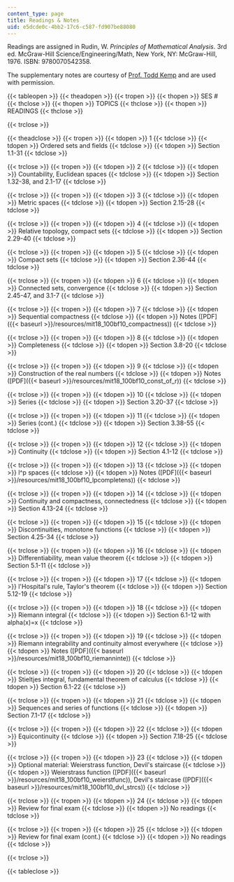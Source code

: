 ```yaml
---
content_type: page
title: Readings & Notes
uid: e5dcde0c-4bb2-17c6-c587-fd907be88080
---
```


Readings are assigned in Rudin, W. _Principles of Mathematical Analysis_. 3rd ed. McGraw-Hill Science/Engineering/Math, New York, NY: McGraw-Hill, 1976. ISBN: 9780070542358.

The supplementary notes are courtesy of [Prof. Todd Kemp](http://www.math.ucsd.edu/~tkemp/) and are used with permission.

{{< tableopen >}}
{{< theadopen >}}
{{< tropen >}}
{{< thopen >}}
SES #
{{< thclose >}}
{{< thopen >}}
TOPICS
{{< thclose >}}
{{< thopen >}}
READINGS
{{< thclose >}}

{{< trclose >}}

{{< theadclose >}}
{{< tropen >}}
{{< tdopen >}}
1
{{< tdclose >}}
{{< tdopen >}}
Ordered sets and fields
{{< tdclose >}}
{{< tdopen >}}
Section 1.1-31
{{< tdclose >}}

{{< trclose >}}
{{< tropen >}}
{{< tdopen >}}
2
{{< tdclose >}}
{{< tdopen >}}
Countability, Euclidean spaces
{{< tdclose >}}
{{< tdopen >}}
Section 1.32-38, and 2.1-17
{{< tdclose >}}

{{< trclose >}}
{{< tropen >}}
{{< tdopen >}}
3
{{< tdclose >}}
{{< tdopen >}}
Metric spaces
{{< tdclose >}}
{{< tdopen >}}
Section 2.15-28
{{< tdclose >}}

{{< trclose >}}
{{< tropen >}}
{{< tdopen >}}
4
{{< tdclose >}}
{{< tdopen >}}
Relative topology, compact sets
{{< tdclose >}}
{{< tdopen >}}
Section 2.29-40
{{< tdclose >}}

{{< trclose >}}
{{< tropen >}}
{{< tdopen >}}
5
{{< tdclose >}}
{{< tdopen >}}
Compact sets
{{< tdclose >}}
{{< tdopen >}}
Section 2.36-44
{{< tdclose >}}

{{< trclose >}}
{{< tropen >}}
{{< tdopen >}}
6
{{< tdclose >}}
{{< tdopen >}}
Connected sets, convergence
{{< tdclose >}}
{{< tdopen >}}
Section 2.45-47, and 3.1-7
{{< tdclose >}}

{{< trclose >}}
{{< tropen >}}
{{< tdopen >}}
7
{{< tdclose >}}
{{< tdopen >}}
Sequential compactness
{{< tdclose >}}
{{< tdopen >}}
Notes ([PDF]({{< baseurl >}}/resources/mit18_100bf10_compactness))
{{< tdclose >}}

{{< trclose >}}
{{< tropen >}}
{{< tdopen >}}
8
{{< tdclose >}}
{{< tdopen >}}
Completeness
{{< tdclose >}}
{{< tdopen >}}
Section 3.8-20
{{< tdclose >}}

{{< trclose >}}
{{< tropen >}}
{{< tdopen >}}
9
{{< tdclose >}}
{{< tdopen >}}
Construction of the real numbers
{{< tdclose >}}
{{< tdopen >}}
Notes ([PDF]({{< baseurl >}}/resources/mit18_100bf10_const_of_r))
{{< tdclose >}}

{{< trclose >}}
{{< tropen >}}
{{< tdopen >}}
10
{{< tdclose >}}
{{< tdopen >}}
Series
{{< tdclose >}}
{{< tdopen >}}
Section 3.20-37
{{< tdclose >}}

{{< trclose >}}
{{< tropen >}}
{{< tdopen >}}
11
{{< tdclose >}}
{{< tdopen >}}
Series (cont.)
{{< tdclose >}}
{{< tdopen >}}
Section 3.38-55
{{< tdclose >}}

{{< trclose >}}
{{< tropen >}}
{{< tdopen >}}
12
{{< tdclose >}}
{{< tdopen >}}
Continuity
{{< tdclose >}}
{{< tdopen >}}
Section 4.1-12
{{< tdclose >}}

{{< trclose >}}
{{< tropen >}}
{{< tdopen >}}
13
{{< tdclose >}}
{{< tdopen >}}
l^p spaces
{{< tdclose >}}
{{< tdopen >}}
Notes ([PDF]({{< baseurl >}}/resources/mit18_100bf10_lpcompletens))
{{< tdclose >}}

{{< trclose >}}
{{< tropen >}}
{{< tdopen >}}
14
{{< tdclose >}}
{{< tdopen >}}
Continuity and compactness, connectedness
{{< tdclose >}}
{{< tdopen >}}
Section 4.13-24
{{< tdclose >}}

{{< trclose >}}
{{< tropen >}}
{{< tdopen >}}
15
{{< tdclose >}}
{{< tdopen >}}
Discontinuities, monotone functions
{{< tdclose >}}
{{< tdopen >}}
Section 4.25-34
{{< tdclose >}}

{{< trclose >}}
{{< tropen >}}
{{< tdopen >}}
16
{{< tdclose >}}
{{< tdopen >}}
Differentiability, mean value theorem
{{< tdclose >}}
{{< tdopen >}}
Section 5.1-11
{{< tdclose >}}

{{< trclose >}}
{{< tropen >}}
{{< tdopen >}}
17
{{< tdclose >}}
{{< tdopen >}}
l'Hospital's rule, Taylor's theorem
{{< tdclose >}}
{{< tdopen >}}
Section 5.12-19
{{< tdclose >}}

{{< trclose >}}
{{< tropen >}}
{{< tdopen >}}
18
{{< tdclose >}}
{{< tdopen >}}
Riemann integral
{{< tdclose >}}
{{< tdopen >}}
Section 6.1-12 with alpha(x)=x
{{< tdclose >}}

{{< trclose >}}
{{< tropen >}}
{{< tdopen >}}
19
{{< tdclose >}}
{{< tdopen >}}
Riemann integrability and continuity almost everywhere
{{< tdclose >}}
{{< tdopen >}}
Notes ([PDF]({{< baseurl >}}/resources/mit18_100bf10_riemanninte))
{{< tdclose >}}

{{< trclose >}}
{{< tropen >}}
{{< tdopen >}}
20
{{< tdclose >}}
{{< tdopen >}}
Stieltjes integral, fundamental theorem of calculus
{{< tdclose >}}
{{< tdopen >}}
Section 6.1-22
{{< tdclose >}}

{{< trclose >}}
{{< tropen >}}
{{< tdopen >}}
21
{{< tdclose >}}
{{< tdopen >}}
Sequences and series of functions
{{< tdclose >}}
{{< tdopen >}}
Section 7.1-17
{{< tdclose >}}

{{< trclose >}}
{{< tropen >}}
{{< tdopen >}}
22
{{< tdclose >}}
{{< tdopen >}}
Equicontinuity
{{< tdclose >}}
{{< tdopen >}}
Section 7.18-25
{{< tdclose >}}

{{< trclose >}}
{{< tropen >}}
{{< tdopen >}}
23
{{< tdclose >}}
{{< tdopen >}}
Optional material: Weierstrass function, Devil's staircase
{{< tdclose >}}
{{< tdopen >}}
Weierstrass function ([PDF]({{< baseurl >}}/resources/mit18_100bf10_weierstfunc)), Devil's staircase ([PDF]({{< baseurl >}}/resources/mit18_100bf10_dvl_strcs))
{{< tdclose >}}

{{< trclose >}}
{{< tropen >}}
{{< tdopen >}}
24
{{< tdclose >}}
{{< tdopen >}}
Review for final exam
{{< tdclose >}}
{{< tdopen >}}
No readings
{{< tdclose >}}

{{< trclose >}}
{{< tropen >}}
{{< tdopen >}}
25
{{< tdclose >}}
{{< tdopen >}}
Review for final exam (cont.)
{{< tdclose >}}
{{< tdopen >}}
No readings
{{< tdclose >}}

{{< trclose >}}

{{< tableclose >}}